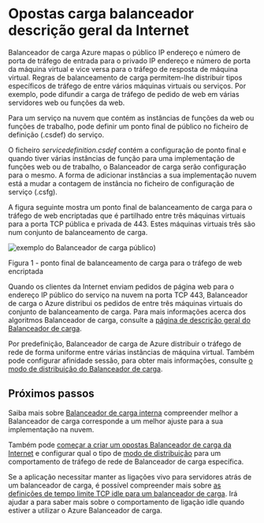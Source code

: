 
<properties
   pageTitle="Internet opostas descrição geral do Balanceador de carga | Microsoft Azure "
   description="Descrição geral para Internet opostas Balanceador de carga e suas funcionalidades. Como um balanceador de carga funciona para Azure utilizando máquinas virtuais e serviços em nuvem."
   services="load-balancer"
   documentationCenter="na"
   authors="sdwheeler"
   manager="carmonm"
   editor="tysonn" />
<tags
   ms.service="load-balancer"
   ms.devlang="na"
   ms.topic="article"
   ms.tgt_pltfrm="na"
   ms.workload="infrastructure-services"
   ms.date="10/24/2016"
   ms.author="sewhee" />


# <a name="internet-facing-load-balancer-overview"></a>Opostas carga balanceador descrição geral da Internet

Balanceador de carga Azure mapas o público IP endereço e número de porta de tráfego de entrada para o privado IP endereço e número de porta da máquina virtual e vice versa para o tráfego de resposta de máquina virtual. Regras de balanceamento de carga permitem-lhe distribuir tipos específicos de tráfego de entre vários máquinas virtuais ou serviços. Por exemplo, pode difundir a carga de tráfego de pedido de web em várias servidores web ou funções da web.

Para um serviço na nuvem que contém as instâncias de funções da web ou funções de trabalho, pode definir um ponto final de público no ficheiro de definição (.csdef) do serviço.

O ficheiro _servicedefinition.csdef_ contém a configuração de ponto final e quando tiver várias instâncias de função para uma implementação de funções web ou de trabalho, o Balanceador de carga serão configuração para o mesmo. A forma de adicionar instâncias a sua implementação nuvem está a mudar a contagem de instância no ficheiro de configuração de serviço (.csfg).

A figura seguinte mostra um ponto final de balanceamento de carga para o tráfego de web encriptadas que é partilhado entre três máquinas virtuais para a porta TCP pública e privada de 443. Estes máquinas virtuais três são num conjunto de balanceamento de carga.

![exemplo do Balanceador de carga público](./media/load-balancer-internet-overview/IC727496.png))

Figura 1 - ponto final de balanceamento de carga para o tráfego de web encriptada

Quando os clientes da Internet enviam pedidos de página web para o endereço IP público do serviço na nuvem na porta TCP 443, Balanceador de carga o Azure distribui os pedidos de entre três máquinas virtuais do conjunto de balanceamento de carga. Para mais informações acerca dos algoritmos Balanceador de carga, consulte a [página de descrição geral do Balanceador de carga](load-balancer-overview.md#load-balancer-features).

Por predefinição, Balanceador de carga de Azure distribuir o tráfego de rede de forma uniforme entre várias instâncias de máquina virtual. Também pode configurar afinidade sessão, para obter mais informações, consulte [o modo de distribuição do Balanceador de carga](load-balancer-distribution-mode.md).

## <a name="next-steps"></a>Próximos passos

Saiba mais sobre [Balanceador de carga interna](load-balancer-internal-overview.md) compreender melhor a Balanceador de carga corresponde a um melhor ajuste para a sua implementação na nuvem.

Também pode [começar a criar um opostas Balanceador de carga da Internet](load-balancer-get-started-internet-arm-ps.md) e configurar qual o tipo de [modo de distribuição](load-balancer-distribution-mode.md) para um comportamento de tráfego de rede de Balanceador de carga específica.

Se a aplicação necessitar manter as ligações vivo para servidores atrás de um balanceador de carga, é possível compreender mais sobre [as definições de tempo limite TCP idle para um balanceador de carga](load-balancer-tcp-idle-timeout.md). Irá ajudar a para saber mais sobre o comportamento de ligação idle quando estiver a utilizar o Azure Balanceador de carga.
